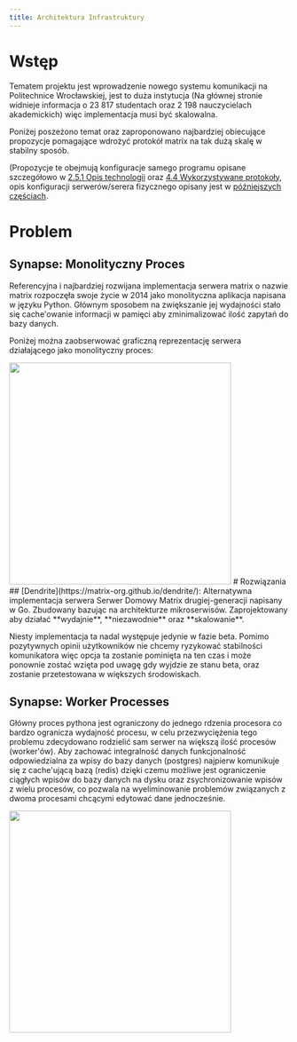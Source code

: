 ```yaml
---
title: Architektura Infrastruktury
---
```

# Wstęp
Tematem projektu jest wprowadzenie nowego systemu komunikacji na Politechnice Wrocławskiej, 
jest to duża instytucja (Na głównej stronie widnieje informacja o 23 817 studentach oraz 2 198 nauczycielach akademickich) więc implementacja musi być skalowalna. 

Poniżej poszeżono temat oraz zaproponowano najbardziej obiecujące propozycje pomagające wdrożyć protokół matrix na tak dużą skalę w stabilny sposób. 

(Propozycje te obejmują konfiguracje samego programu opisane szczegółowo w [2.5.1 Opis technologii](opis-technologii.md) oraz [4.4 Wykorzystywane protokoły](index.md), opis konfiguracji serwerów/serera fizycznego opisany jest w [późniejszych częściach](modele-infrastruktury.md).

# Problem
## Synapse: Monolityczny Proces
Referencyjna i najbardziej rozwijana implementacja serwera matrix o nazwie matrix rozpoczęła swoje życie w 2014 jako monolityczna aplikacja napisana w języku Python. Głównym sposobem na zwiększanie jej wydajności stało się cache'owanie informacji w pamięci aby zminimalizować ilość zapytań do bazy danych.

Poniżej można zaobserwować graficzną reprezentację serwera działającego jako monolityczny proces:

<!--![Monolityczny Matrix](synapse-monolith.png)-->
<!-- ![Monolityczny Matrix](https://matrix.org/blog/img/2020-11-03-synapse1.png){ width="450" } -->
<img src="https://matrix.org/blog/img/2020-11-03-synapse1.png" width="400">
# Rozwiązania
## [Dendrite](https://matrix-org.github.io/dendrite/): Alternatywna implementacja serwera
Serwer Domowy Matrix drugiej-generacji napisany w Go. Zbudowany bazując na architekturze mikroserwisów. Zaprojektowany aby działać **wydajnie**, **niezawodnie** oraz **skalowanie**.

Niesty implementacja ta nadal występuje jedynie w fazie beta. Pomimo pozytywnych opinii użytkowników nie chcemy ryzykować stabilności komunikatora więc opcja ta zostanie pominięta na ten czas i może ponownie zostać wzięta pod uwagę gdy wyjdzie ze stanu beta, oraz zostanie przetestowana w większych środowiskach.

## Synapse: Worker Processes
Główny proces pythona jest ograniczony do jednego rdzenia procesora co bardzo ogranicza wydajność procesu, w celu przezwyciężenia tego problemu zdecydowano rodzielić sam serwer na większą ilość procesów (worker'ów). Aby zachować integralność danych funkcjonalność odpowiedzialna za wpisy do bazy danych (postgres) najpierw komunikuje się z cache'ującą bazą (redis) dzięki czemu możliwe jest ograniczenie ciągłych wpisów do bazy danych na dysku oraz zsychronizowanie wpisów z wielu procesów, co pozwala na wyeliminowanie problemów związanych z dwoma procesami chcącymi edytować dane jednocześnie. 

<!-- Poniżej można zaobserwować rozwinięty zbiór usług oraz ich interakcje, dzięki którym można usprawnić skalowalność serwera synapse. -->

<img src="https://matrix.org/blog/img/2020-11-03-synapse3.png" width="400">
<!-- ![Synaplse Pub/Sub Model](https://matrix.org/blog/img/2020-11-03-synapse3.png){ width="450" } -->
<!-- TODO: Naprawić żeby ładnie wyglądało w PDFie
## Duże zużycie zasobów

Warto zaznaczyć, że federacja z większymi serwerami łączy się ze znacznym zwiększeniem zasobów.

Jednym z sgerowanych rozwiązań jest ograniczenie federacji jedynie do wewnętrznych usług lub w przypadku implementacji monolitycznej wyłączenia jej całkowicie
-->
**Materiały referencyjne:**

- [Fakty i Liczby | Politechnika Wrocławska - pwr.edu.pl](https://pwr.edu.pl/uczelnia/informacje-ogolne/fakty-i-liczby)
- [Blog Matrix.org: How we fixed Synapse's scalability!](https://matrix.org/blog/2020/11/03/how-we-fixed-synapses-scalability)
